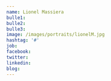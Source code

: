 ```yaml
---
name: Lionel Massiera
bulle1: 
bulle2: 
bulle3: 
image: /images/portraits/lionelM.jpg
hashtag: '#'
job: 
facebook: 
twitter: 
linkedin: 
blog: 
---
```

